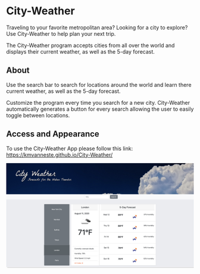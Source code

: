 # City-Weather

Traveling to your favorite metropolitan area?  Looking for a city to explore?  Use City-Weather to help plan your next trip.

The City-Weather program accepts cities from all over the world and displays their current weather, as well as the 5-day forecast.

## About

Use the search bar to search for locations around the world and learn there current weather, as well as the 5-day forecast.

Customize the program every time you search for a new city.  City-Weather automatically generates a button for every search allowing the user to easily toggle between locations.

## Access and Appearance

To use the City-Weather App please follow this link: https://kmvanneste.github.io/City-Weather/

![image](City_Weather.png)